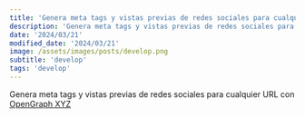 ```yaml
---
title: 'Genera meta tags y vistas previas de redes sociales para cualquier URL con OpenGraph XYZ'
description: 'Genera meta tags y vistas previas de redes sociales para cualquier URL con OpenGraph XYZ.'
date: '2024/03/21'
modified_date: '2024/03/21'
image: /assets/images/posts/develop.png
subtitle: 'develop'
tags: 'develop'
---
```


Genera meta tags y vistas previas de redes sociales para cualquier URL con [OpenGraph XYZ](https://www.opengraph.xyz/)
